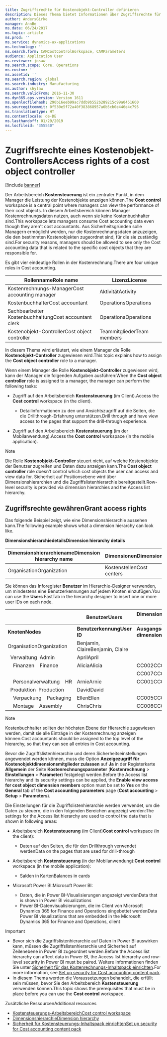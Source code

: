 ```yaml
---
title: Zugriffsrechte für Kostenobjekt-Controller definieren
description: Dieses Thema bietet Informationen über Zugriffsrechte für Kostenobjekt-Controller.
author: AndersGirke
manager: AnnBe
ms.date: 06/24/2017
ms.topic: article
ms.prod: ''
ms.service: dynamics-ax-applications
ms.technology: ''
ms.search.form: CAMCostControlWorkspace, CAMParameters
audience: Application User
ms.reviewer: josaw
ms.search.scope: Core, Operations
ms.custom: ''
ms.assetid: ''
ms.search.region: global
ms.search.industry: Manufacturing
ms.author: shylaw
ms.search.validFrom: 2016-11-30
ms.dyn365.ops.version: Version 1611
ms.openlocfilehash: 290b16eeb99ac7ddb9b552b289215c99a0451660
ms.sourcegitcommit: 0f530e5f72a40f383868957a6b5cb0e446e4c795
ms.translationtype: HT
ms.contentlocale: de-DE
ms.lasthandoff: 01/29/2019
ms.locfileid: "355540"
---
```

# <a name="access-rights-of-a-cost-object-controller"></a><span data-ttu-id="6a935-103">Zugriffsrechte eines Kostenobjekt-Controllers</span><span class="sxs-lookup"><span data-stu-id="6a935-103">Access rights of a cost object controller</span></span>

[!include [banner](../includes/banner.md)]

<span data-ttu-id="6a935-104">Der Arbeitsbereich **Kostensteuerung** ist ein zentraler Punkt, in dem Manager die Leistung der Kostenobjekte anzeigen können.</span><span class="sxs-lookup"><span data-stu-id="6a935-104">The **Cost control** workspace is a central point where managers can view the performance of their cost objects.</span></span> <span data-ttu-id="6a935-105">In diesem Arbeitsbereich können Manager Kostenrechnungsdaten nutzen, auch wenn sie keine Kostenbuchhalter sind.</span><span class="sxs-lookup"><span data-stu-id="6a935-105">This workspace lets managers consume Cost accounting data even though they aren't cost accountants.</span></span> <span data-ttu-id="6a935-106">Aus Sicherheitsgründen solle Managern ermöglicht werden, nur die Kostenrechnungsdaten anzuzeigen, die den bestimmten Kostenobjekten zugeordnet sind, für die sie zuständig sind.</span><span class="sxs-lookup"><span data-stu-id="6a935-106">For security reasons, managers should be allowed to see only the Cost accounting data that is related to the specific cost objects that they are responsible for.</span></span>

<span data-ttu-id="6a935-107">Es gibt vier eindeutige Rollen in der Kostenrechnung.</span><span class="sxs-lookup"><span data-stu-id="6a935-107">There are four unique roles in Cost accounting.</span></span>

| <span data-ttu-id="6a935-108">Rollenname</span><span class="sxs-lookup"><span data-stu-id="6a935-108">Role name</span></span>               | <span data-ttu-id="6a935-109">Lizenz</span><span class="sxs-lookup"><span data-stu-id="6a935-109">License</span></span>      |
|-------------------------|--------------|
| <span data-ttu-id="6a935-110">Kostenrechnungs-Manager</span><span class="sxs-lookup"><span data-stu-id="6a935-110">Cost accounting manager</span></span> | <span data-ttu-id="6a935-111">Aktivität</span><span class="sxs-lookup"><span data-stu-id="6a935-111">Activity</span></span>     |
| <span data-ttu-id="6a935-112">Kostenbuchhalter</span><span class="sxs-lookup"><span data-stu-id="6a935-112">Cost accountant</span></span>         | <span data-ttu-id="6a935-113">Operations</span><span class="sxs-lookup"><span data-stu-id="6a935-113">Operations</span></span>   |
| <span data-ttu-id="6a935-114">Sachbearbeiter Kostenbuchhaltung</span><span class="sxs-lookup"><span data-stu-id="6a935-114">Cost accountant clerk</span></span>   | <span data-ttu-id="6a935-115">Operations</span><span class="sxs-lookup"><span data-stu-id="6a935-115">Operations</span></span>   |
| <span data-ttu-id="6a935-116">Kostenobjekt-Controller</span><span class="sxs-lookup"><span data-stu-id="6a935-116">Cost object controller</span></span>  | <span data-ttu-id="6a935-117">Teammitglieder</span><span class="sxs-lookup"><span data-stu-id="6a935-117">Team members</span></span> |

<span data-ttu-id="6a935-118">In diesem Thema wird erläutert, wie einem Manager die Rolle **Kostenobjekt-Controller** zugewiesen wird.</span><span class="sxs-lookup"><span data-stu-id="6a935-118">This topic explains how to assign the **Cost object controller** role to a manager.</span></span>

<span data-ttu-id="6a935-119">Wenn einem Manager die Rolle **Kostenobjekt-Controller** zugewiesen wird, kann der Manager die folgenden Aufgaben ausführen:</span><span class="sxs-lookup"><span data-stu-id="6a935-119">When the **Cost object controller** role is assigned to a manager, the manager can perform the following tasks:</span></span>

- <span data-ttu-id="6a935-120">Zugriff auf den Arbeitsbereich **Kostensteuerung** (im Client).</span><span class="sxs-lookup"><span data-stu-id="6a935-120">Access the **Cost control** workspace (in the client).</span></span>

    - <span data-ttu-id="6a935-121">Detailinformationen zu den und Ansichtszugriff auf die Seiten, die die Drillthrough-Erfahrung unterstützen.</span><span class="sxs-lookup"><span data-stu-id="6a935-121">Drill through and have view access to the pages that support the drill-through experience.</span></span>

- <span data-ttu-id="6a935-122">Zugriff auf den Arbeitsbereich **Kostensteuerung** (im der Mobilanwendung).</span><span class="sxs-lookup"><span data-stu-id="6a935-122">Access the **Cost control** workspace (in the mobile application).</span></span>

> [!NOTE]
> <span data-ttu-id="6a935-123">Die Rolle **Kostenobjekt-Controller** steuert nicht, auf welche Kostenobjekte der Benutzer zugreifen und Daten dazu anzeigen kann.</span><span class="sxs-lookup"><span data-stu-id="6a935-123">The **Cost object controller** role doesn't control which cost objects the user can access and view data for.</span></span> <span data-ttu-id="6a935-124">Sicherheit auf Positionsebene wird über Dimensionshierarchien und die Zugriffslistenhierarchie bereitgestellt.</span><span class="sxs-lookup"><span data-stu-id="6a935-124">Row-level security is provided via dimension hierarchies and the Access list hierarchy.</span></span>

## <a name="grant-access-rights"></a><span data-ttu-id="6a935-125">Zugriffsrechte gewähren</span><span class="sxs-lookup"><span data-stu-id="6a935-125">Grant access rights</span></span>
<span data-ttu-id="6a935-126">Das folgende Beispiel zeigt, wie eine Dimensionshierarchie aussehen kann.</span><span class="sxs-lookup"><span data-stu-id="6a935-126">The following example shows what a dimension hierarchy can look like.</span></span>

<span data-ttu-id="6a935-127">**Dimensionshierarchiedetails**</span><span class="sxs-lookup"><span data-stu-id="6a935-127">**Dimension hierarchy details**</span></span>

| <span data-ttu-id="6a935-128">Dimensionshierarchiename</span><span class="sxs-lookup"><span data-stu-id="6a935-128">Dimension hierarchy name</span></span> | <span data-ttu-id="6a935-129">Dimensionen</span><span class="sxs-lookup"><span data-stu-id="6a935-129">Dimension</span></span>    | <span data-ttu-id="6a935-130">Dimensionshierarchie-Typname</span><span class="sxs-lookup"><span data-stu-id="6a935-130">Dimension hierarchy type name</span></span>      | <span data-ttu-id="6a935-131">Zugriffslistenhierarchie</span><span class="sxs-lookup"><span data-stu-id="6a935-131">Access list hierarchy</span></span> |
|--------------------------|--------------|------------------------------------|-----------------------|
| <span data-ttu-id="6a935-132">Organisation</span><span class="sxs-lookup"><span data-stu-id="6a935-132">Organization</span></span>             | <span data-ttu-id="6a935-133">Kostenstellen</span><span class="sxs-lookup"><span data-stu-id="6a935-133">Cost centers</span></span> | <span data-ttu-id="6a935-134">Dimensionsklassifizierungshierarchie</span><span class="sxs-lookup"><span data-stu-id="6a935-134">Dimension classification hierarchy</span></span> | <span data-ttu-id="6a935-135">**Ja**</span><span class="sxs-lookup"><span data-stu-id="6a935-135">**Yes**</span></span>               |

<span data-ttu-id="6a935-136">Sie können das Inforegister **Benutzer** im Hierarchie-Designer verwenden, um mindestens eine Benutzerkennungen auf jedem Knoten einzufügen.</span><span class="sxs-lookup"><span data-stu-id="6a935-136">You can use the **Users** FastTab in the hierarchy designer to insert one or more user IDs on each node.</span></span>

|                                   | <span data-ttu-id="6a935-137">Benutzer</span><span class="sxs-lookup"><span data-stu-id="6a935-137">Users</span></span>            | <span data-ttu-id="6a935-138">Dimensionsmitgliedsbereiche</span><span class="sxs-lookup"><span data-stu-id="6a935-138">Dimension member ranges</span></span>   |                         |
|-----------------------------------|------------------|---------------------------|-------------------------|
| <span data-ttu-id="6a935-139">**Knoten**</span><span class="sxs-lookup"><span data-stu-id="6a935-139">**Nodes**</span></span>                         | <span data-ttu-id="6a935-140">**Benutzerkennung**</span><span class="sxs-lookup"><span data-stu-id="6a935-140">**User ID**</span></span>      | <span data-ttu-id="6a935-141">**Ausgangsdimensionsmitglied**</span><span class="sxs-lookup"><span data-stu-id="6a935-141">**From dimension member**</span></span> | <span data-ttu-id="6a935-142">**Zieldimensionsmitglied**</span><span class="sxs-lookup"><span data-stu-id="6a935-142">**To dimension member**</span></span> |
| <span data-ttu-id="6a935-143">Organisation</span><span class="sxs-lookup"><span data-stu-id="6a935-143">Organization</span></span>                      | <span data-ttu-id="6a935-144">Benjamin, Claire</span><span class="sxs-lookup"><span data-stu-id="6a935-144">Benjamin, Claire</span></span> |                           |                         |
| <span data-ttu-id="6a935-145">&nbsp;&nbsp;Verwaltung</span><span class="sxs-lookup"><span data-stu-id="6a935-145">&nbsp;&nbsp;Admin</span></span>                 | <span data-ttu-id="6a935-146">April</span><span class="sxs-lookup"><span data-stu-id="6a935-146">April</span></span>            |                           |                         |
| <span data-ttu-id="6a935-147">&nbsp;&nbsp;&nbsp;&nbsp;Finanzen</span><span class="sxs-lookup"><span data-stu-id="6a935-147">&nbsp;&nbsp;&nbsp;&nbsp;Finance</span></span>   | <span data-ttu-id="6a935-148">Alicia</span><span class="sxs-lookup"><span data-stu-id="6a935-148">Alicia</span></span>           | <span data-ttu-id="6a935-149">CC002</span><span class="sxs-lookup"><span data-stu-id="6a935-149">CC002</span></span>                     | <span data-ttu-id="6a935-150">CC003</span><span class="sxs-lookup"><span data-stu-id="6a935-150">CC003</span></span>                   |
|                                   |                  | <span data-ttu-id="6a935-151">CC007</span><span class="sxs-lookup"><span data-stu-id="6a935-151">CC007</span></span>                     | <span data-ttu-id="6a935-152">CC007</span><span class="sxs-lookup"><span data-stu-id="6a935-152">CC007</span></span>                   |
| <span data-ttu-id="6a935-153">&nbsp;&nbsp;&nbsp;&nbsp;Personalverwaltung</span><span class="sxs-lookup"><span data-stu-id="6a935-153">&nbsp;&nbsp;&nbsp;&nbsp;HR</span></span>        | <span data-ttu-id="6a935-154">Arnie</span><span class="sxs-lookup"><span data-stu-id="6a935-154">Arnie</span></span>            | <span data-ttu-id="6a935-155">CC001</span><span class="sxs-lookup"><span data-stu-id="6a935-155">CC001</span></span>                     | <span data-ttu-id="6a935-156">CC001</span><span class="sxs-lookup"><span data-stu-id="6a935-156">CC001</span></span>                   |
| <span data-ttu-id="6a935-157">&nbsp;&nbsp;Produktion</span><span class="sxs-lookup"><span data-stu-id="6a935-157">&nbsp;&nbsp;Production</span></span>            | <span data-ttu-id="6a935-158">David</span><span class="sxs-lookup"><span data-stu-id="6a935-158">David</span></span>            |                           |                         |
| <span data-ttu-id="6a935-159">&nbsp;&nbsp;&nbsp;&nbsp;Verpackung</span><span class="sxs-lookup"><span data-stu-id="6a935-159">&nbsp;&nbsp;&nbsp;&nbsp;Packaging</span></span> | <span data-ttu-id="6a935-160">Ellen</span><span class="sxs-lookup"><span data-stu-id="6a935-160">Ellen</span></span>            | <span data-ttu-id="6a935-161">CC005</span><span class="sxs-lookup"><span data-stu-id="6a935-161">CC005</span></span>                     | <span data-ttu-id="6a935-162">CC005</span><span class="sxs-lookup"><span data-stu-id="6a935-162">CC005</span></span>                   |
| <span data-ttu-id="6a935-163">&nbsp;&nbsp;&nbsp;&nbsp;Montage</span><span class="sxs-lookup"><span data-stu-id="6a935-163">&nbsp;&nbsp;&nbsp;&nbsp;Assembly</span></span>  | <span data-ttu-id="6a935-164">Chris</span><span class="sxs-lookup"><span data-stu-id="6a935-164">Chris</span></span>            | <span data-ttu-id="6a935-165">CC006</span><span class="sxs-lookup"><span data-stu-id="6a935-165">CC006</span></span>                     | <span data-ttu-id="6a935-166">CC006</span><span class="sxs-lookup"><span data-stu-id="6a935-166">CC006</span></span>                   |

> [!NOTE]
> <span data-ttu-id="6a935-167">Kostenbuchhalter sollten der höchsten Ebene der Hierarchie zugewiesen werden, damit sie alle Einträge in der Kostenrechnung anzeigen können.</span><span class="sxs-lookup"><span data-stu-id="6a935-167">Cost accountants should be assigned to the top level of the hierarchy, so that they can see all entries in Cost accounting.</span></span>

<span data-ttu-id="6a935-168">Bevor die Zugriffslistenhierarchie und deren Sicherheitseinstellungen angewendet werden können, muss die Option **Anzeigezugriff für Kostenobjektdimensionsmitglieder zulassen** auf **Ja** in der Registerkarte **Allgemein** der Seite **Kostenrechnungsparameter** (**Kostenrechnung** > **Einstellungen** > **Parameter**) festgelegt werden.</span><span class="sxs-lookup"><span data-stu-id="6a935-168">Before the Access list hierarchy and its security settings can be applied, the **Enable view access for cost object dimension members** option must be set to **Yes** on the **General** tab of the **Cost accounting parameters** page (**Cost accounting** > **Setup** > **Parameters**).</span></span>

<span data-ttu-id="6a935-169">Die Einstellungen für die Zugriffslistenhierarchie werden verwendet, um die Daten zu steuern, die in den folgenden Bereichen angezeigt werden:</span><span class="sxs-lookup"><span data-stu-id="6a935-169">The settings for the Access list hierarchy are used to control the data that is shown in following areas:</span></span>

- <span data-ttu-id="6a935-170">Arbeitsbereich **Kostensteuerung** (im Client)</span><span class="sxs-lookup"><span data-stu-id="6a935-170">**Cost control** workspace (in the client):</span></span>

    - <span data-ttu-id="6a935-171">Daten auf den Seiten, die für den Drillthrough verwendet werden</span><span class="sxs-lookup"><span data-stu-id="6a935-171">Data on the pages that are used for drill-through</span></span>

- <span data-ttu-id="6a935-172">Arbeitsbereich **Kostensteuerung** (in der Mobilanwendung):</span><span class="sxs-lookup"><span data-stu-id="6a935-172">**Cost control** workspace (in the mobile application):</span></span>

    - <span data-ttu-id="6a935-173">Salden in Karten</span><span class="sxs-lookup"><span data-stu-id="6a935-173">Balances in cards</span></span>

- <span data-ttu-id="6a935-174">Microsoft Power BI:</span><span class="sxs-lookup"><span data-stu-id="6a935-174">Microsoft Power BI:</span></span>

    - <span data-ttu-id="6a935-175">Daten, die in Power BI-Visualisierungen angezeigt werden</span><span class="sxs-lookup"><span data-stu-id="6a935-175">Data that is shown in Power BI visualizations</span></span>
    - <span data-ttu-id="6a935-176">Power BI-Datenvisualisierungen, die im Client von Microsoft Dynamics 365 for Finance and Operations eingebettet werden</span><span class="sxs-lookup"><span data-stu-id="6a935-176">Data Power BI visualizations that are embedded in the Microsoft Dynamics 365 for Finance and Operations, client</span></span>

> [!IMPORTANT]
> - <span data-ttu-id="6a935-177">Bevor sich die Zugriffslistenhierarchie auf Daten in Power BI auswirken kann, müssen die Zugriffslistenhierarchie und Sicherheit auf Zeilenebene in Power BI zugeordnet werden.</span><span class="sxs-lookup"><span data-stu-id="6a935-177">Before the Access list hierarchy can affect data in Power BI, the Access list hierarchy and row-level security in Power BI must be paired.</span></span> <span data-ttu-id="6a935-178">Weitere Informationen finden Sie unter [Sicherheit für das Kostenrechnungs-Inhaltspack einrichten](../../dev-itpro/analytics/setup-security-cost-accounting-content-pack.md).</span><span class="sxs-lookup"><span data-stu-id="6a935-178">For more information, see [Set up security for Cost accounting content pack](../../dev-itpro/analytics/setup-security-cost-accounting-content-pack.md).</span></span>
> - <span data-ttu-id="6a935-179">In diesem Thema werden die Voraussetzungen behandelt, die erfüllt sein müssen, bevor Sie den Arbeitsbereich **Kostensteuerung** verwenden können.</span><span class="sxs-lookup"><span data-stu-id="6a935-179">This topic shows the prerequisites that must be in place before you can use the **Cost control** workspace.</span></span>

<span data-ttu-id="6a935-180">Zusätzliche Ressourcen</span><span class="sxs-lookup"><span data-stu-id="6a935-180">Additional resources</span></span>

- [<span data-ttu-id="6a935-181">Kostensteuerungs-Arbeitsbereich</span><span class="sxs-lookup"><span data-stu-id="6a935-181">Cost control workspace</span></span>](cost-control-workspace.md)
- [<span data-ttu-id="6a935-182">Dimensionshierarchie</span><span class="sxs-lookup"><span data-stu-id="6a935-182">Dimension hierarchy</span></span>](dimension-hierarchy.md)
- [<span data-ttu-id="6a935-183">Sicherheit für Kostensteuerungs-Inhaltspack einrichten</span><span class="sxs-lookup"><span data-stu-id="6a935-183">Set up security for Cost accounting content pack</span></span>](../../dev-itpro/analytics/setup-security-cost-accounting-content-pack.md)
